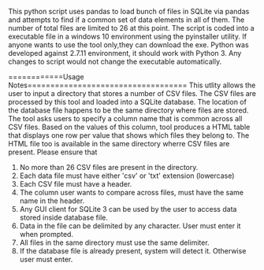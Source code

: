 This python script uses pandas to load bunch of files in SQLite via pandas and attempts to find if a common
set of data elements in all of them. The number of total files are limited to 26 at this point.
The script is coded into a executable file in a windows 10 environment using the pyinstaller utility. If anyone wants to use the tool only,they can download the exe. Python was developed against 2.7.11 environment, it should work with Python 3. Any changes to script would not change the executable automatically.

============Usage Notes===================================
This utlity allows the user to input a directory that stores a number of CSV files.
The CSV files are processed by this tool and loaded into a SQLite database.
The location of the database file happens to be the same directory where files are stored.
The tool asks users to specify a column name that is common across all CSV files.
Based on the values of this column, tool produces a HTML table that displays
one row per value that shows which files they belong to. The HTML file too is available
in the same directory wherre CSV files are present. Please ensure that
1. No more than 26 CSV files are present in the directory.
2. Each data file must have either 'csv' or 'txt' extension (lowercase)
3. Each CSV file must have a header.
4. The column user wants to compare across files, must have the same name in the header.
5. Any GUI client for SQLite 3 can be used by the user to access data stored inside database file.
6. Data in the file can be delimited by any character. User must enter it when prompted.
7. All files in the same directory must use the same delimiter.
8. If the database file is already present, system will detect it. Otherwise user must enter.
